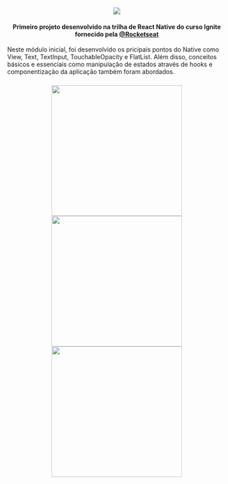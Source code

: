 <h1 align="center">
<img src="https://github.com/mujapira/im-here/assets/89225210/e591378c-510e-4043-b957-2788fa817817" />
</h1>

<h4 align="center">
  Primeiro projeto desenvolvido na trilha de React Native do curso Ignite fornecido pela <a href="https://www.rocketseat.com.br/">@Rocketseat</a>
</h4>

<span align="center">
  Neste módulo inicial, foi desenvolvido os pricipais pontos do Native como View, Text, TextInput, TouchableOpacity e FlatList. Além disso, conceitos básicos e essenciais como manipulação de estados através de hooks e componentização da aplicação também foram abordados.
</span>

<h3 align="center">
<img src="https://github.com/mujapira/im-here/assets/89225210/b0b507c0-3d90-4bc7-9798-641243c55031" width="300px">
<img src="https://github.com/mujapira/im-here/assets/89225210/e7a4d287-33eb-4bb7-acff-5a26355e2ecc" width="300px">
<img src="https://github.com/mujapira/im-here/assets/89225210/d4540e16-69d6-44cf-b76a-dcf8eae2765d" width="300px">
</h3>

